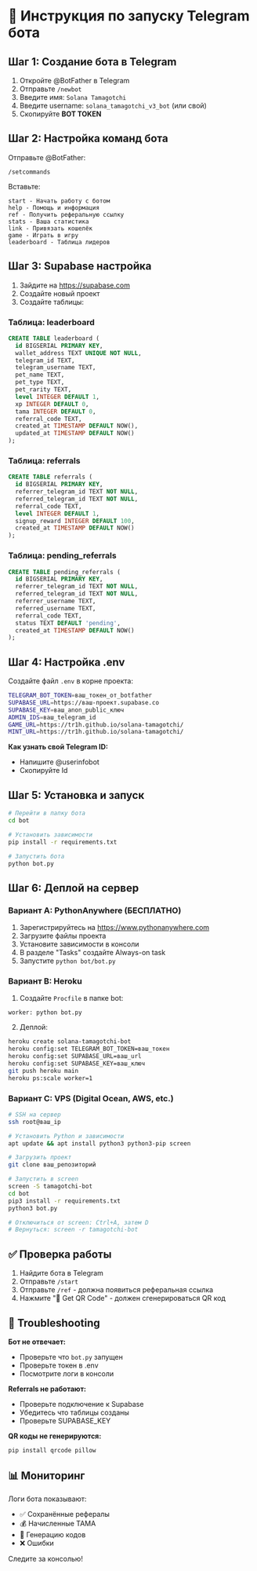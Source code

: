 # 🚀 Инструкция по запуску Telegram бота

## Шаг 1: Создание бота в Telegram

1. Откройте @BotFather в Telegram
2. Отправьте `/newbot`
3. Введите имя: `Solana Tamagotchi`
4. Введите username: `solana_tamagotchi_v3_bot` (или свой)
5. Скопируйте **BOT TOKEN**

## Шаг 2: Настройка команд бота

Отправьте @BotFather:
```
/setcommands
```

Вставьте:
```
start - Начать работу с ботом
help - Помощь и информация
ref - Получить реферальную ссылку
stats - Ваша статистика
link - Привязать кошелёк
game - Играть в игру
leaderboard - Таблица лидеров
```

## Шаг 3: Supabase настройка

1. Зайдите на https://supabase.com
2. Создайте новый проект
3. Создайте таблицы:

### Таблица: leaderboard
```sql
CREATE TABLE leaderboard (
  id BIGSERIAL PRIMARY KEY,
  wallet_address TEXT UNIQUE NOT NULL,
  telegram_id TEXT,
  telegram_username TEXT,
  pet_name TEXT,
  pet_type TEXT,
  pet_rarity TEXT,
  level INTEGER DEFAULT 1,
  xp INTEGER DEFAULT 0,
  tama INTEGER DEFAULT 0,
  referral_code TEXT,
  created_at TIMESTAMP DEFAULT NOW(),
  updated_at TIMESTAMP DEFAULT NOW()
);
```

### Таблица: referrals
```sql
CREATE TABLE referrals (
  id BIGSERIAL PRIMARY KEY,
  referrer_telegram_id TEXT NOT NULL,
  referred_telegram_id TEXT NOT NULL,
  referral_code TEXT,
  level INTEGER DEFAULT 1,
  signup_reward INTEGER DEFAULT 100,
  created_at TIMESTAMP DEFAULT NOW()
);
```

### Таблица: pending_referrals
```sql
CREATE TABLE pending_referrals (
  id BIGSERIAL PRIMARY KEY,
  referrer_telegram_id TEXT NOT NULL,
  referred_telegram_id TEXT NOT NULL,
  referrer_username TEXT,
  referred_username TEXT,
  referral_code TEXT,
  status TEXT DEFAULT 'pending',
  created_at TIMESTAMP DEFAULT NOW()
);
```

## Шаг 4: Настройка .env

Создайте файл `.env` в корне проекта:
```bash
TELEGRAM_BOT_TOKEN=ваш_токен_от_botfather
SUPABASE_URL=https://ваш-проект.supabase.co
SUPABASE_KEY=ваш_anon_public_ключ
ADMIN_IDS=ваш_telegram_id
GAME_URL=https://tr1h.github.io/solana-tamagotchi/
MINT_URL=https://tr1h.github.io/solana-tamagotchi/
```

**Как узнать свой Telegram ID:**
- Напишите @userinfobot
- Скопируйте Id

## Шаг 5: Установка и запуск

```bash
# Перейти в папку бота
cd bot

# Установить зависимости
pip install -r requirements.txt

# Запустить бота
python bot.py
```

## Шаг 6: Деплой на сервер

### Вариант A: PythonAnywhere (БЕСПЛАТНО)
1. Зарегистрируйтесь на https://www.pythonanywhere.com
2. Загрузите файлы проекта
3. Установите зависимости в консоли
4. В разделе "Tasks" создайте Always-on task
5. Запустите `python bot/bot.py`

### Вариант B: Heroku
1. Создайте `Procfile` в папке bot:
```
worker: python bot.py
```

2. Деплой:
```bash
heroku create solana-tamagotchi-bot
heroku config:set TELEGRAM_BOT_TOKEN=ваш_токен
heroku config:set SUPABASE_URL=ваш_url
heroku config:set SUPABASE_KEY=ваш_ключ
git push heroku main
heroku ps:scale worker=1
```

### Вариант C: VPS (Digital Ocean, AWS, etc.)
```bash
# SSH на сервер
ssh root@ваш_ip

# Установить Python и зависимости
apt update && apt install python3 python3-pip screen

# Загрузить проект
git clone ваш_репозиторий

# Запустить в screen
screen -S tamagotchi-bot
cd bot
pip3 install -r requirements.txt
python3 bot.py

# Отключиться от screen: Ctrl+A, затем D
# Вернуться: screen -r tamagotchi-bot
```

## ✅ Проверка работы

1. Найдите бота в Telegram
2. Отправьте `/start`
3. Отправьте `/ref` - должна появиться реферальная ссылка
4. Нажмите "📱 Get QR Code" - должен сгенерироваться QR код

## 🐛 Troubleshooting

**Бот не отвечает:**
- Проверьте что `bot.py` запущен
- Проверьте токен в .env
- Посмотрите логи в консоли

**Referrals не работают:**
- Проверьте подключение к Supabase
- Убедитесь что таблицы созданы
- Проверьте SUPABASE_KEY

**QR коды не генерируются:**
```bash
pip install qrcode pillow
```

## 📊 Мониторинг

Логи бота показывают:
- ✅ Сохранённые рефералы
- 💰 Начисленные TAMA
- 🔗 Генерацию кодов
- ❌ Ошибки

Следите за консолью!

